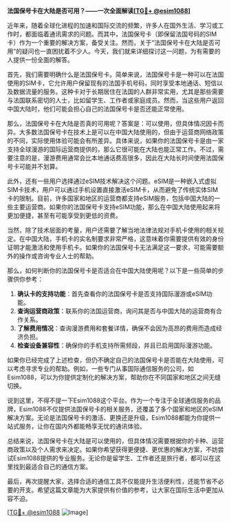 **法国保号卡在大陆是否可用？——一次全面解读[[TG💪+ @esim1088](https://t.me/s/esim1088)]**

近年来，随着全球化进程的加速和国际交流的频繁，许多人在国外生活、学习或工作时，都面临着通讯需求的问题。而其中，法国保号卡（即保留法国号码的SIM卡）作为一个重要的解决方案，备受关注。然而，关于“法国保号卡在大陆是否可用”的疑问也一直困扰着不少人。今天，我们就来详细探讨这一问题，为有需要的人提供一份全面的解答。

首先，我们需要明确什么是法国保号卡。简单来说，法国保号卡是一种可以在法国使用的SIM卡，它允许用户保留现有的法国手机号码，同时享受本地通话、短信以及数据流量的服务。这种卡对于长期居住在法国的人群非常实用，尤其是那些需要与法国联系密切的人士，比如留学生、工作者或家庭成员。然而，当这些用户返回中国大陆时，他们可能会担心自己的法国保号卡是否还能正常使用。

那么，法国保号卡在大陆是否真的可用呢？答案是：可以使用，但具体情况因卡而异。大多数法国保号卡在技术上是可以在中国大陆使用的，但由于运营商网络政策的不同，实际使用体验可能会有所差异。具体来说，如果你的法国保号卡是由一家支持全球漫游的国际运营商提供的，那么它很可能在大陆也能正常工作。不过，需要注意的是，漫游费用通常会比本地通话费高很多，因此在大陆长时间使用法国保号卡可能并不划算。

此外，还有一些用户选择通过eSIM技术解决这个问题。eSIM是一种嵌入式虚拟SIM卡技术，用户可以通过手机设置直接激活eSIM卡，从而避免了传统实体SIM卡的限制。目前，许多国家和地区的运营商都支持eSIM服务，包括中国大陆的一些主要运营商。如果你的法国保号卡支持eSIM功能，那么在中国大陆使用起来将更加便捷，甚至有可能享受到更低的资费。

当然，除了技术层面的考量，用户还需要了解当地法律法规对手机卡使用的相关规定。在中国大陆，手机卡的实名制要求非常严格，这意味着你需要提供有效的身份证明才能激活和使用手机卡。如果你的法国保号卡无法满足这一要求，可能需要额外的操作或咨询专业人士的帮助。

那么，如何判断你的法国保号卡是否适合在中国大陆使用呢？以下是一些简单的步骤供你参考：

1. **确认卡的支持功能**：首先查看你的法国保号卡是否支持国际漫游或eSIM功能。
2. **查询运营商政策**：联系你的法国运营商，询问其是否与中国大陆的运营商有合作关系。
3. **了解费用情况**：查询漫游费用和套餐详情，确保不会因为高昂的费用而造成经济负担。
4. **检查设备兼容性**：确保你的手机支持所需频段，并且已启用国际漫游功能。

如果你已经完成了上述检查，但仍不确定自己的法国保号卡是否能在大陆使用，可以考虑寻求专业的帮助。例如，一些专门从事国际通信服务的公司，如Esim1088，可以为你提供定制化的解决方案，帮助你在不同国家和地区之间无缝切换。

说到这里，不得不提一下Esim1088这个平台。作为一个专注于全球通信服务的品牌，Esim1088不仅提供法国保号卡的相关服务，还覆盖了多个国家和地区的eSIM解决方案。无论是法国保号卡的激活、更换还是升级，Esim1088都能为你提供一站式服务，让你在国内外都能畅享无忧的通讯体验。

总结来说，法国保号卡在大陆是可以使用的，但具体情况需要根据你的卡种、运营商政策以及个人需求来决定。如果你希望获得更便捷、更优惠的解决方案，不妨尝试Esim1088提供的专业服务。无论你是留学生、工作者还是旅行者，都可以在这里找到最适合自己的通信方案。

最后，再次提醒大家，选择合适的通信工具不仅能提升生活便利性，还能节省不必要的开支。希望这篇文章能为大家提供有价值的参考，让大家在国际生活中更加从容不迫。

[[TG💪+ @esim1088](https://t.me/s/esim1088) ![Image](https://i.postimg.cc/4NQfJmqS/Snipaste-2025-05-13-00-14-12.png)]